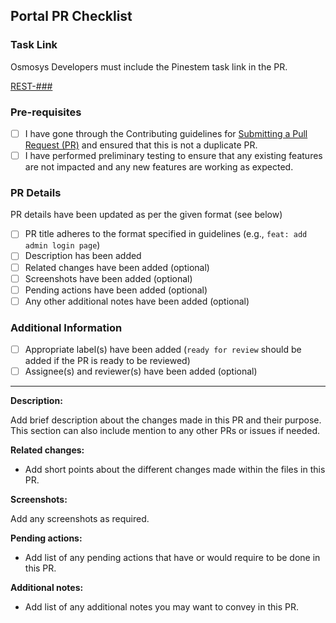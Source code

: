 ## Portal PR Checklist

### Task Link

Osmosys Developers must include the Pinestem task link in the PR.

[REST-###](pinestem-task-url)

### Pre-requisites

- [ ] I have gone through the Contributing guidelines for [Submitting a Pull Request (PR)](../../CONTRIBUTING.md#submitting-a-pull-request-pr) and ensured that this is not a duplicate PR.
- [ ] I have performed preliminary testing to ensure that any existing features are not impacted and any new features are working as expected.

### PR Details

PR details have been updated as per the given format (see below)

- [ ] PR title adheres to the format specified in guidelines (e.g., `feat: add admin login page`)
- [ ] Description has been added
- [ ] Related changes have been added (optional)
- [ ] Screenshots have been added (optional)
- [ ] Pending actions have been added (optional)
- [ ] Any other additional notes have been added (optional)

### Additional Information

- [ ] Appropriate label(s) have been added (`ready for review` should be added if the PR is ready to be reviewed)
- [ ] Assignee(s) and reviewer(s) have been added (optional)

---

**Description:**

Add brief description about the changes made in this PR and their purpose. This section can also include mention to any other PRs or issues if needed.

**Related changes:**

- Add short points about the different changes made within the files in this PR.

**Screenshots:**

Add any screenshots as required.

**Pending actions:**

- Add list of any pending actions that have or would require to be done in this PR.

**Additional notes:**

- Add list of any additional notes you may want to convey in this PR.
